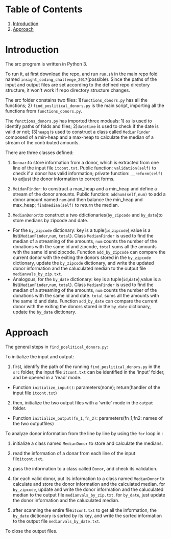 # Table of Contents
1. [Introduction](README.md#introduction)
2. [Approach](README.md#approach)



# Introduction

The src program is written in Python 3.

To run it, at first download the repo, and run `run.sh` in the main repo fold named `insight_coding_challenge_2017`(possible). Since the paths of the input and output files are set according to the defined repo directory structure, it won't work if repo directory structure changes.

The src folder constains two files: 1)`functions_donors.py` has all the functions; 2) `find_poslitical_donors.py` is the main script, importing all the functions from `functions_donors.py`.

The `functions_donors.py` has imported three moduals: 1) `os` is used to identify paths of folds and files; 2)`datetime` is used to check if the date is valid or not; (3)`heapq` is used to construct a class called `MedianFinder` composed of a min-heap and a max-heap to calculate the median of a stream of the contributed amounts.

There are three classes defined:
1. `Donoar`:to store information from a donor, which is extracted from one line of the input file `itcont.txt`. Public function: `validation(self)` to check if a donor has valid information; private function: `__reform(self)` to adjust the donor information to correct forms.

2. `MeidanFinder`: to construct a max_heap and a min_heap and define a stream of the donor amounts. Public function: `addnum(self,num)` to add a donor amount named `num` and then balance the min_heap and max_heap; `findmedian(self)` to return the median.

3. `MedianDonor`:to construct a two ddictionaries(`by_zipcode` and `by_date`)to store medians by zipcode and date. 
* For the `by_zipcode` dictionary: key is a tuple(`id`,`zipcode`),value is a list(`MedianFinder`,`num`, `total`). Class `MedianFinder` is used to find the median of a streaming of the amounts, `num` counts the number of the donations with the same id and zipcode, `total` sums all the amounts with the same id and zipcode. Function `add_by_zipcode` can compare the current donor with the exiting the donors stored in the `by_zipcode` dictionary, update the `by_zipcode` dictionary, and write the updated donor information and the caluculated median to the output file `medianvals_by_zip.txt`.
* Analogous, for the `by_date` dictionary: key is a tuple(`id`,`date`),value is a list(`MedianFinder`,`num`, `total`). Class `MedianFinder` is used to find the median of a streaming of the amounts, `num` counts the number of the donations with the same id and date. `total` sums all the amounts with the same id and date. Function `add_by_date` can compare the current donor with the exiting the donors stored in the `by_date` dictionary, update the `by_date` dictionary.


# Approach

The general steps in `find_poslitical_donors.py`:

To initialize the input and output:

1. first, identify the path of the running `find_poslitical_donors.py` in the `src` folder, the input file `itcont.txt` can be identified in the 'input' folder, and be opened in a 'read' mode.
* Function `initialize_input()`: parameters(none); return(handler of the input file `itcont.txt`)

2. then, initialize the two output files with a 'write' mode in the `output` folder.
* Function `initialize_output(fn_1,fn_2)`: parameters(fn_1,fn2: names of the two outputfiles)

To analyze donor information from the  line by line by using the `for` loop in :

1. initialize a class named `MedianDonor` to store and calculate the medians. 

2. read the information of a donar from each line of the input file`itcont.txt`.

3. pass the information to a class called `Donor`, and check its validation.

4. for each valid donor, put its information to a class named `MedianDonor` to calculate and store the donor information and the calculated median. for `by_zipcode`, update and write the donor information and the caluculated median to the output file `medianvals_by_zip.txt`. for `by_date`, just update the donor information and the caluculated median.

5. after scanning the entire file`itcont.txt` to get all the information, the `by_date` dictionary is sorted by its key, and write the sorted information to the output file `medianvals_by_date.txt`.

To close the output files.
